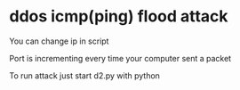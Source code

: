 # ddos icmp(ping) flood attack

You can change ip in script

Port is incrementing every time your computer sent a packet


To run attack just start d2.py with python
